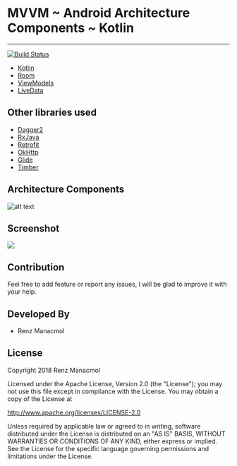 # MVVM ~ Android Architecture Components ~ Kotlin  
--------------------------
[![Build Status](https://app.bitrise.io/app/985aae397f1f36f8/status.svg?token=cJapN1EHpcW_GYNfc-veNA)](https://app.bitrise.io/app/985aae397f1f36f8)

* [Kotlin](https://kotlinlang.org/)
* [Room](https://developer.android.com/topic/libraries/architecture/room.html)
* [ViewModels](https://developer.android.com/reference/android/arch/lifecycle/ViewModel.html)
* [LiveData](https://developer.android.com/reference/android/arch/lifecycle/LiveData.html)

Other libraries used
--------------------------

* [Dagger2](https://github.com/google/dagger)
* [RxJava](https://github.com/ReactiveX/RxJava)
* [Retrofit](https://github.com/square/retrofit)
* [OkHttp](http://square.github.io/okhttp/)
* [Glide](https://github.com/bumptech/glide)
* [Timber](https://github.com/JakeWharton/timber)

Architecture Components
--------------------------
![alt text](https://bitbucket.org/rmanacmol/assets/raw/f9e5c2676b7bf9e01cdced5ea656c4c6bc9d57b2/aac.png)

Screenshot
--------------------------
![](https://bitbucket.org/rmanacmol/assets/raw/539445e1d01f83f8eb81f89b505fd7d0ffee558c/mvmm-s.png)

Contribution
--------------------------

Feel free to add feature or report any issues, I will be glad to improve it with your help.

Developed By
------------

* Renz Manacmol


License
-------

Copyright 2018 Renz Manacmol

Licensed under the Apache License, Version 2.0 (the "License");
you may not use this file except in compliance with the License.
You may obtain a copy of the License at

   http://www.apache.org/licenses/LICENSE-2.0

Unless required by applicable law or agreed to in writing, software
distributed under the License is distributed on an "AS IS" BASIS,
WITHOUT WARRANTIES OR CONDITIONS OF ANY KIND, either express or implied.
See the License for the specific language governing permissions and
limitations under the License.